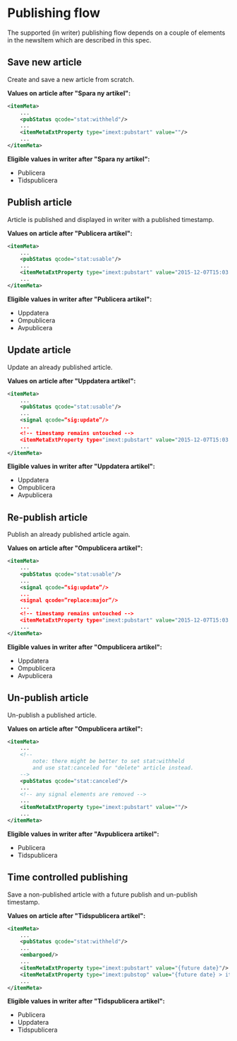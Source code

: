 # Publishing flow
The supported (in writer) publishing flow depends on a couple of elements in the newsItem which are described in this spec.

## Save new article
Create and save a new article from scratch.

**Values on article after "Spara ny artikel":**
``` xml
<itemMeta>
	...
	<pubStatus qcode="stat:withheld"/>
	...
	<itemMetaExtProperty type="imext:pubstart" value=""/>
	...
</itemMeta>
```

**Eligible values in writer after "Spara ny artikel":**
- Publicera
- Tidspublicera

## Publish article
Article is published and displayed in writer with a published timestamp.

**Values on article after "Publicera artikel":**
``` xml
<itemMeta>
	...
	<pubStatus qcode="stat:usable"/>
	...
	<itemMetaExtProperty type="imext:pubstart" value="2015-12-07T15:03:42+00:00"/>
	...
</itemMeta>
```

**Eligible values in writer after "Publicera artikel":**
- Uppdatera
- Ompublicera
- Avpublicera

## Update article
Update an already published article.

**Values on article after "Uppdatera artikel":**
``` xml
<itemMeta>
	...
	<pubStatus qcode="stat:usable"/>
	...
	<signal qcode=“sig:update”/>
	...
	<!-- timestamp remains untouched -->
	<itemMetaExtProperty type="imext:pubstart" value="2015-12-07T15:03:42+00:00"/>
	...
</itemMeta>
```

**Eligible values in writer after "Uppdatera artikel":**
- Uppdatera
- Ompublicera
- Avpublicera

## Re-publish article
Publish an already published article again.

**Values on article after "Ompublicera artikel":**
``` xml
<itemMeta>
	...
	<pubStatus qcode="stat:usable"/>
	...
	<signal qcode=“sig:update”/>
	...
	<signal qcode=”replace:major”/>
	...
	<!-- timestamp remains untouched -->
	<itemMetaExtProperty type="imext:pubstart" value="2015-12-07T15:03:42+00:00"/>
	...
</itemMeta>
```

**Eligible values in writer after "Ompublicera artikel":**
- Uppdatera
- Ompublicera
- Avpublicera

## Un-publish article
Un-publish a published article.

**Values on article after "Ompublicera artikel":**
``` xml
<itemMeta>
	...
	<!-- 
		note: there might be better to set stat:withheld
		and use stat:canceled for "delete" article instead. 
	-->
	<pubStatus qcode="stat:canceled"/>
	...
	<!-- any signal elements are removed -->
	...
	<itemMetaExtProperty type="imext:pubstart" value=""/>
	...
</itemMeta>
```

**Eligible values in writer after "Avpublicera artikel":**
- Publicera
- Tidspublicera

## Time controlled publishing
Save a non-published article with a future publish and un-publish timestamp.

**Values on article after "Tidspublicera artikel":**
``` xml
<itemMeta>
	...	
	<pubStatus qcode="stat:withheld"/>	
	...
	<embargoed/>
	...
	<itemMetaExtProperty type="imext:pubstart" value="{future date}"/>
	<itemMetaExtProperty type="imext:pubstop" value="{future date} > itemext:pubstart OR empty"/>
	...
</itemMeta>
```

**Eligible values in writer after "Tidspublicera artikel":**
- Publicera
- Uppdatera
- Tidspublicera




